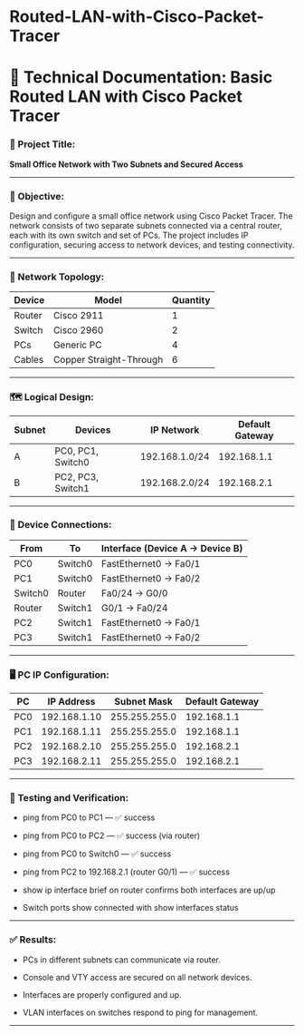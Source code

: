# Routed-LAN-with-Cisco-Packet-Tracer
# 🧾 Technical Documentation: Basic Routed LAN with Cisco Packet Tracer

### 📌 Project Title:
**Small Office Network with Two Subnets and Secured Access**

---

### 🎯 Objective:
Design and configure a small office network using Cisco Packet Tracer. The network consists of two separate subnets connected via a central router, each with its own switch and set of PCs. The project includes IP configuration, securing access to network devices, and testing connectivity.

---

### 🧱 Network Topology:

| Device | Model                   | Quantity |
| ------ | ----------------------- | -------- |
| Router | Cisco 2911              | 1        |
| Switch | Cisco 2960              | 2        |
| PCs    | Generic PC              | 4        |
| Cables | Copper Straight-Through | 6        |

---

### 🗺️ Logical Design:

| Subnet | Devices           | IP Network     | Default Gateway |
| ------ | ----------------- | -------------- | --------------- |
| A      | PC0, PC1, Switch0 | 192.168.1.0/24 | 192.168.1.1     |
| B      | PC2, PC3, Switch1 | 192.168.2.0/24 | 192.168.2.1     |

---

### 🔌 Device Connections:

| From    | To      | Interface (Device A → Device B) |
| ------- | ------- | ------------------------------- |
| PC0     | Switch0 | FastEthernet0 → Fa0/1           |
| PC1     | Switch0 | FastEthernet0 → Fa0/2           |
| Switch0 | Router  | Fa0/24 → G0/0                   |
| Router  | Switch1 | G0/1 → Fa0/24                   |
| PC2     | Switch1 | FastEthernet0 → Fa0/1           |
| PC3     | Switch1 | FastEthernet0 → Fa0/2           |

---

### 🖥️ PC IP Configuration:

| PC  | IP Address   | Subnet Mask   | Default Gateway |
| --- | ------------ | ------------- | --------------- |
| PC0 | 192.168.1.10 | 255.255.255.0 | 192.168.1.1     |
| PC1 | 192.168.1.11 | 255.255.255.0 | 192.168.1.1     |
| PC2 | 192.168.2.10 | 255.255.255.0 | 192.168.2.1     |
| PC3 | 192.168.2.11 | 255.255.255.0 | 192.168.2.1     |

---
### 🧪 Testing and Verification:
 * ping from PC0 to PC1 — ✅ success

 * ping from PC0 to PC2 — ✅ success (via router)

 * ping from PC0 to Switch0 — ✅ success

 * ping from PC2 to 192.168.2.1 (router G0/1) — ✅ success

 * show ip interface brief on router confirms both interfaces are up/up

 * Switch ports show connected with show interfaces status

---
### ✅ Results:
 * PCs in different subnets can communicate via router.

 * Console and VTY access are secured on all network devices.

 * Interfaces are properly configured and up.

 * VLAN interfaces on switches respond to ping for management.

---
